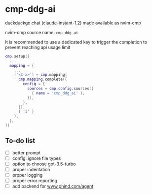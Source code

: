 # cmp-ddg-ai

duckduckgo chat (claude-instant-1.2) made available as nvim-cmp

nvim-cmp source name: `cmp_ddg_ai`

It is recommended to use a dedicated key to trigger the completion to prevent
reaching api usage limit

```lua
cmp.setup({
  ...
  mapping = {
    ...
    ['<C-x>'] = cmp.mapping(
      cmp.mapping.complete({
        config = {
          sources = cmp.config.sources({
            { name = 'cmp_ddg_ai' },
          }),
        },
      }),
      { 'i' }
    ),
  },
})
```

## To-do list

- [ ] better prompt
- [ ] config: ignore file types
- [ ] option to choose gpt-3.5-turbo
- [ ] proper indentation
- [ ] proper logging
- [ ] proper error reporting
- [ ] add backend for www.phind.com/agent

